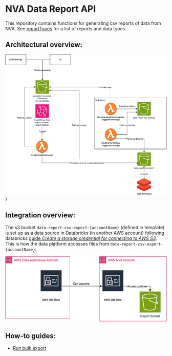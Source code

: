 # NVA Data Report API

This repository contains functions for generating csv reports of data from NVA.
See [reportTypes](documentation/reportTypes.md) for a list of reports and data types.

## Architectural overview:

![Architecture](documentation/images/data_export_overview.png))

## Integration overview:

The s3 bucket `data-report-csv-export-{accountName}` (defined in template) is set up as a data
source in Databricks (in another AWS account) following
databricks [guide _Create a storage credential for connecting to AWS S3_](https://docs.databricks.com/en/connect/unity-catalog/storage-credentials.html#create-a-storage-credential-for-connecting-to-aws-s3).
This is how the data platform accesses files from `data-report-csv-export-{accountName}`:

![Databricks integration](documentation/images/data_report_aws_databricks_storage_credential.png)

## How-to guides:

- [Run bulk export](documentation/bulkExport.md)
